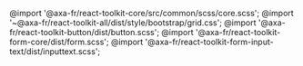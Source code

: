 @import '@axa-fr/react-toolkit-core/src/common/scss/core.scss';
@import '~@axa-fr/react-toolkit-all/dist/style/bootstrap/grid.css';
@import '@axa-fr/react-toolkit-button/dist/button.scss';
@import '@axa-fr/react-toolkit-form-core/dist/form.scss';
@import '@axa-fr/react-toolkit-form-input-text/dist/inputtext.scss';
